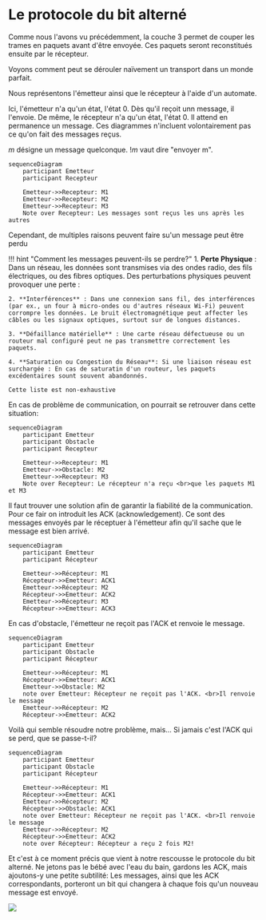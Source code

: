# Le protocole du bit alterné

Comme nous l'avons vu précédemment, la couche 3 permet de couper les trames en paquets avant d'être envoyée.
Ces paquets seront reconstitués ensuite par le récepteur.


Voyons comment peut se dérouler naïvement un transport dans un monde parfait.


Nous représentons l'émetteur ainsi que le récepteur à l'aide d'un automate.

Ici, l'émetteur n'a qu'un état, l'état 0. Dès qu'il reçoit unn message, il l'envoie.
De même, le récepteur n'a qu'un état, l'état 0. Il attend en permanence un message.
Ces diagrammes n'incluent volontairement pas ce qu'on fait des messages reçus.

$m$ désigne un message quelconque. $!m$ vaut dire "envoyer m".

```mermaid
sequenceDiagram
    participant Emetteur
    participant Recepteur

    Emetteur->>Recepteur: M1
    Emetteur->>Recepteur: M2
    Emetteur->>Recepteur: M3
    Note over Recepteur: Les messages sont reçus les uns après les autres
```

Cependant, de multiples raisons peuvent faire su'un message peut être perdu

!!! hint "Comment les messages peuvent-ils se perdre?"
    1. **Perte Physique** : Dans un réseau, les données sont transmises via des ondes radio, des fils électriques, ou des fibres optiques. Des perturbations physiques peuvent provoquer une perte :

    2. **Interférences** : Dans une connexion sans fil, des interférences (par ex., un four à micro-ondes ou d'autres réseaux Wi-Fi) peuvent corrompre les données. Le bruit électromagnétique peut affecter les câbles ou les signaux optiques, surtout sur de longues distances.

    3. **Défaillance matérielle** : Une carte réseau défectueuse ou un routeur mal configuré peut ne pas transmettre correctement les paquets.

    4. **Saturation ou Congestion du Réseau**: Si une liaison réseau est surchargée : En cas de saturatin d'un routeur, les paquets excédentaires sount souvent abandonnés.

    Cette liste est non-exhaustive


En cas de problème de communication, on pourrait se retrouver dans cette situation:

```mermaid
sequenceDiagram
    participant Emetteur
    participant Obstacle
    participant Recepteur    

    Emetteur->>Recepteur: M1    
    Emetteur->>Obstacle: M2 
    Emetteur->>Recepteur: M3
    Note over Recepteur: Le récepteur n'a reçu <br>que les paquets M1 et M3
```

Il faut trouver une solution afin de garantir la fiabilité de la communication. Pour ce fair on introduit les ACK (acknowledgement).
Ce sont des messages envoyés par le réceptuer à l'émetteur afin qu'il sache que le message est bien arrivé.

```mermaid
sequenceDiagram
    participant Emetteur
    participant Récepteur    

    Emetteur->>Récepteur: M1    
    Récepteur->>Emetteur: ACK1    
    Emetteur->>Récepteur: M2 
    Récepteur->>Emetteur: ACK2 
    Emetteur->>Récepteur: M3
    Récepteur->>Emetteur: ACK3    
```

En cas d'obstacle, l'émetteur ne reçoit pas l'ACK et renvoie le message.


```mermaid
sequenceDiagram
    participant Emetteur
    participant Obstacle
    participant Récepteur    

    Emetteur->>Récepteur: M1    
    Récepteur->>Emetteur: ACK1    
    Emetteur->>Obstacle: M2
    note over Emetteur: Récepteur ne reçoit pas l'ACK. <br>Il renvoie le message 
    Emetteur->>Récepteur: M2
    Récepteur->>Emetteur: ACK2
```

Voilà qui semble résoudre notre problème, mais... Si jamais c'est l'ACK qui se perd, que se passe-t-il?


```mermaid
sequenceDiagram
    participant Emetteur
    participant Obstacle
    participant Récepteur

    Emetteur->>Récepteur: M1    
    Récepteur->>Emetteur: ACK1    
    Emetteur->>Récepteur: M2
    Récepteur->>Obstacle: ACK1    
    note over Emetteur: Récepteur ne reçoit pas l'ACK. <br>Il renvoie le message
    Emetteur->>Récepteur: M2
    Récepteur->>Emetteur: ACK2
    note over Récepteur: Récepteur a reçu 2 fois M2!
```

Et c'est à ce moment précis que vient à notre rescousse le protocole du bit alterné. Ne jetons pas le bébé avec l'eau du bain, gardons les ACK, mais ajoutons-y une petite subtilité: Les messages, ainsi que les ACK correspondants, porteront un bit qui changera à chaque fois qu'un nouveau message est envoyé.

![](image-7.png)

